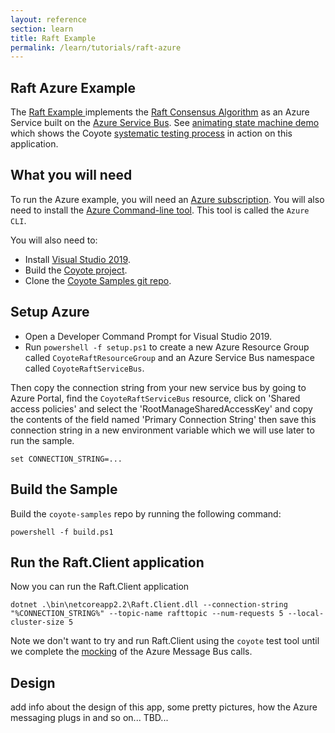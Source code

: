 ```yaml
---
layout: reference
section: learn
title: Raft Example
permalink: /learn/tutorials/raft-azure
---
```


## Raft Azure Example

The [Raft Example ](http://github.com/microsoft/coyote-samples/) implements the [Raft Consensus Algorithm](https://raft.github.io/) as an Azure Service
built on the [Azure Service Bus](https://azure.microsoft.com/en-us/services/service-bus/).
See [animating state machine demo](/coyote/learn/core/demo) which shows the Coyote [systematic testing process](/learn/core/systematic-testing) in action on this application.

## What you will need

To run the Azure example, you will need an [Azure subscription](https://azure.microsoft.com/en-us/free/).
You will also need to install the [Azure Command-line tool](https://docs.microsoft.com/en-us/cli/azure/install-azure-cli?view=azure-cli-latest).  This tool is called the `Azure CLI`.

You will also need to:
- Install [Visual Studio 2019](https://visualstudio.microsoft.com/downloads/).
- Build the [Coyote project](/coyote/learn/get-started/install).
- Clone the [Coyote Samples git repo](http://github.com/microsoft/coyote-samples).

## Setup Azure

- Open a Developer Command Prompt for Visual Studio 2019.
- Run `powershell -f setup.ps1` to create a new Azure Resource Group called `CoyoteRaftResourceGroup` and an Azure Service Bus namespace called `CoyoteRaftServiceBus`.

Then copy the connection string from your new service bus by going to Azure Portal, find the `CoyoteRaftServiceBus` resource, click on 'Shared access policies' and select the 'RootManageSharedAccessKey' and copy the contents of the field named 'Primary Connection String' then save this connection string in a new environment variable which we will use later to run the sample.

```
set CONNECTION_STRING=...
```

## Build the Sample

Build the `coyote-samples` repo by running the following command:

```
powershell -f build.ps1
```

## Run the Raft.Client application

Now you can run the Raft.Client application

```shell
dotnet .\bin\netcoreapp2.2\Raft.Client.dll --connection-string "%CONNECTION_STRING%" --topic-name rafttopic --num-requests 5 --local-cluster-size 5
```

Note we don't want to try and run Raft.Client using the `coyote` test tool until we complete the [mocking](raft-mocking) of the Azure Message Bus calls.

## Design

add info about the design of this app, some pretty pictures, how the Azure messaging plugs in and so on...
TBD...